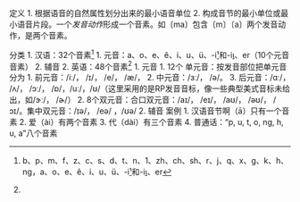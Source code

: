 定义
	1. 根据语音的自然属性划分出来的最小语音单位
	2. 构成音节的最小单位或最小语音片段。一个*发音动作*形成一个音素。如〔ma〕包含〔m〕〔a〕两个发音动作，是两个音素。

分类
	1. 汉语：32个音素[^1] 
		1. 元音：a、o、e、ê、i、u、ü、-i[¹](前i)和-i[ι](后i)、er（10个元音音素）
		2. 辅音
	2. 英语：48个音素[^2]
		1. 元音
			1. 12个 单元音：按发音部位把单元音分为
				1. 前元音：/iː/， /ɪ/， /e/， /æ/，
				2. 中元音：/ɜː/， /ə/。
				3. 后元音：/ɑː/， /ʌ/， /ɔː/， /ɒ/，/uː/，/ʊ/（这里采用的是RP发音音标，像一些典型美式音标未给出，如/ɝː/， /ɚ/）
			2. 8个双元音：合口双元音：/aɪ/， /eɪ/， /aʊ/， /əʊ/， /ɔɪ/。集中双元音：/ɪə/， /eə/ ，/ʊə/
		2. 辅音
案例
	1. 汉语音节啊（ā）只有一个音素
	2. 爱（ài）有两个音素
	3. 代（dài）有三个音素
	4. 普通话：“p, u, t, o, ng, h, u, a”八个音素

[^1]: b、p、m、f、z、c、s、d、t、n、1、zh、ch、sh、r、j、q、x、g、k、h、ng，a、o、e、ê、i、u、ü、-i[¹](前i)和-i[ι](后i)、er
[^2]: 